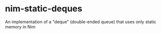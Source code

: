 # nim-static-deques
An implementation of a "deque" (double-ended queue) that uses only static memory in Nim
